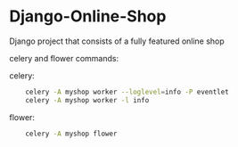 # Django-Online-Shop

Django project that consists of a fully featured online shop

celery and flower commands:

celery:
```bash
    celery -A myshop worker --loglevel=info -P eventlet
    celery -A myshop worker -l info
```

flower:
```bash
    celery -A myshop flower
```